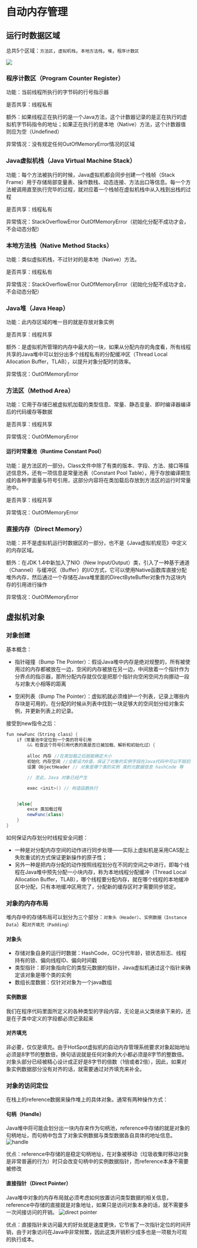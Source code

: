 # 自动内存管理

## 运行时数据区域

总共5个区域：`方法区`，`虚拟机栈`，`本地方法栈`，`堆`，`程序计数区`

![](runtime_area.png)

### 程序计数区（Program Counter Register）

功能：当前线程所执行的字节码的行号指示器

是否共享：线程私有

额外：如果线程正在执行的是一个Java方法，这个计数器记录的是正在执行的虚拟机字节码指令的地址；如果正在执行的是本地（Native）方法，这个计数器值则应为空（Undefined）

异常情况：没有规定任何OutOfMemoryError情况的区域

### Java虚拟机栈（Java Virtual Machine Stack）

功能：每个方法被执行的时候，Java虚拟机都会同步创建一个栈帧（Stack Frame）用于存储局部变量表、操作数栈、动态连接、方法出口等信息。每一个方法被调用直至执行完毕的过程，就对应着一个栈帧在虚拟机栈中从入栈到出栈的过程

是否共享：线程私有

异常情况：StackOverflowError OutOfMemoryError（初始化分配不成功才会，不会动态分配）

### 本地方法栈（Native Method Stacks）

功能：类似虚拟机栈，不过针对的是本地（Native）方法。

是否共享：线程私有

异常情况：StackOverflowError OutOfMemoryError（初始化分配不成功才会，不会动态分配）

### Java堆（Java Heap）

功能：此内存区域的唯一目的就是存放对象实例

是否共享：线程共享

额外：是虚拟机所管理的内存中最大的一块，如果从分配内存的角度看，所有线程共享的Java堆中可以划分出多个线程私有的分配缓冲区（Thread Local Allocation Buffer，TLAB），以提升对象分配时的效率。

异常情况：OutOfMemoryError

### 方法区（Method Area）

功能：它用于存储已被虚拟机加载的类型信息、常量、静态变量、即时编译器编译后的代码缓存等数据

是否共享：线程共享

异常情况：OutOfMemoryError

#### 运行时常量池（Runtime Constant Pool）

功能：是方法区的一部分。Class文件中除了有类的版本、字段、方法、接口等描述信息外，还有一项信息是常量池表（Constant Pool Table），用于存放编译期生成的各种字面量与符号引用，这部分内容将在类加载后存放到方法区的运行时常量池中。

是否共享：线程共享

异常情况：OutOfMemoryError

### 直接内存（Direct Memory）

功能：并不是虚拟机运行时数据区的一部分，也不是《Java虚拟机规范》中定义的内存区域。

额外：在JDK 1.4中新加入了NIO（New Input/Output）类，引入了一种基于通道（Channel）与缓冲区（Buffer）的I/O方式，它可以使用Native函数库直接分配堆外内存，然后通过一个存储在Java堆里面的DirectByteBuffer对象作为这块内存的引用进行操作

异常情况：OutOfMemoryError


## 虚拟机对象

### 对象创建
基本概念：

- 指针碰撞（Bump The Pointer）：假设Java堆中内存是绝对规整的，所有被使用过的内存都被放在一边，空闲的内存被放在另一边，中间放着一个指针作为分界点的指示器，那所分配内存就仅仅是把那个指针向空闲空间方向挪动一段与对象大小相等的距离

- 空闲列表（Bump The Pointer）：虚拟机就必须维护一个列表，记录上哪些内存块是可用的，在分配的时候从列表中找到一块足够大的空间划分给对象实例，并更新列表上的记录。


接受到new指令之后：
```java
fun newFunc（String class）{
    if（常量池中定位到一个类的符号引用 
        && 检查这个符号引用代表的类是否已被加载、解析和初始化过）{
        
        alloc 内存 //在类加载之后就能确定大小
        初始化 内存空间 //全都设为0值，保证了对象的实例字段在Java代码中可以不赋初始值就直接使用，使程序能访问到这些字段的数据类型所对应的零值
        设置 ObjectHeader // 对象是哪个类的实例 类的元数据信息 hashCode 等

        // 至此，Java 对象已经产生

        exec <init>() // 构造函数执行


    }else{
        exce 类加载过程
        newFunc(class)
    }
}
```

如何保证内存划分时线程安全问题：
- 一种是对分配内存空间的动作进行同步处理——实际上虚拟机是采用CAS配上失败重试的方式保证更新操作的原子性；
- 另外一种是把内存分配的动作按照线程划分在不同的空间之中进行，即每个线程在Java堆中预先分配一小块内存，称为本地线程分配缓冲（Thread Local Allocation Buffer，TLAB），哪个线程要分配内存，就在哪个线程的本地缓冲区中分配，只有本地缓冲区用完了，分配新的缓存区时才需要同步锁定。

### 对象的内存布局

堆内存中的存储布局可以划分为三个部分：`对象头（Header）`、`实例数据（Instance Data`）和`对齐填充（Padding）`

#### 对象头
- 存储对象自身的运行时数据：HashCode，GC分代年龄，锁状态标志、线程持有的锁、偏向线程ID、偏向时间戳
- 类型指针：即对象指向它的类型元数据的指针，Java虚拟机通过这个指针来确定该对象是哪个类的实例
- 数组长度数据：仅针对对象为一个java数组

#### 实例数据
我们在程序代码里面所定义的各种类型的字段内容，无论是从父类继承下来的，还是在子类中定义的字段都必须记录起来

#### 对齐填充
非必要，仅仅是填充。由于HotSpot虚拟机的自动内存管理系统要求对象起始地址必须是8字节的整数倍，换句话说就是任何对象的大小都必须是8字节的整数倍。对象头部分已经被精心设计成正好是8字节的倍数（1倍或者2倍），因此，如果对象实例数据部分没有对齐的话，就需要通过对齐填充来补全。


### 对象的访问定位
在栈上的reference数据来操作堆上的具体对象。通常有两种操作方式：

#### 句柄（Handle）

Java堆中将可能会划分出一块内存来作为句柄池，reference中存储的就是对象的句柄地址，而句柄中包含了对象实例数据与类型数据各自具体的地址信息。
![handle](handle.png)

优点：reference中存储的是稳定句柄地址，在对象被移动（垃圾收集时移动对象是非常普遍的行为）时只会改变句柄中的实例数据指针，而reference本身不需要被修改

#### 直接指针（Direct Pointer）

Java堆中对象的内存布局就必须考虑如何放置访问类型数据的相关信息，reference中存储的直接就是对象地址，如果只是访问对象本身的话，就不需要多一次间接访问的开销。
![direct pointer](direct.png)

优点：直接指针来访问最大的好处就是速度更快，它节省了一次指针定位的时间开销，由于对象访问在Java中非常频繁，因此这类开销积少成多也是一项极为可观的执行成本。


